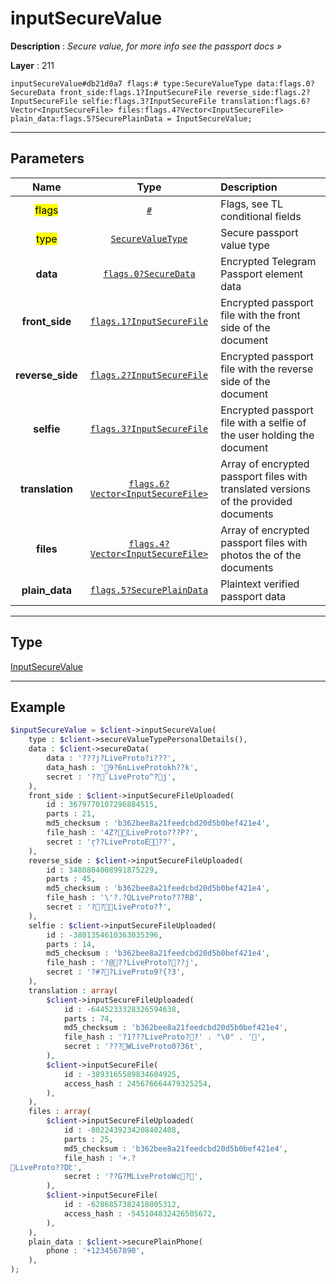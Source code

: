 # inputSecureValue

**Description** : *Secure value, for more info see the passport docs &raquo;*

**Layer** : 211

```tl
inputSecureValue#db21d0a7 flags:# type:SecureValueType data:flags.0?SecureData front_side:flags.1?InputSecureFile reverse_side:flags.2?InputSecureFile selfie:flags.3?InputSecureFile translation:flags.6?Vector<InputSecureFile> files:flags.4?Vector<InputSecureFile> plain_data:flags.5?SecurePlainData = InputSecureValue;
```

---

## Parameters

| Name | Type | Description |
| :---: | :---: | :--- |
| <mark>flags</mark> | [`#`](type/#) | Flags, see TL conditional fields |
| <mark>type</mark> | [`SecureValueType`](type/SecureValueType) | Secure passport value type |
| **data** | [`flags.0?SecureData`](type/SecureData) | Encrypted Telegram Passport element data |
| **front_side** | [`flags.1?InputSecureFile`](type/InputSecureFile) | Encrypted passport file with the front side of the document |
| **reverse_side** | [`flags.2?InputSecureFile`](type/InputSecureFile) | Encrypted passport file with the reverse side of the document |
| **selfie** | [`flags.3?InputSecureFile`](type/InputSecureFile) | Encrypted passport file with a selfie of the user holding the document |
| **translation** | [`flags.6?Vector<InputSecureFile>`](type/InputSecureFile) | Array of encrypted passport files with translated versions of the provided documents |
| **files** | [`flags.4?Vector<InputSecureFile>`](type/InputSecureFile) | Array of encrypted passport files with photos the of the documents |
| **plain_data** | [`flags.5?SecurePlainData`](type/SecurePlainData) | Plaintext verified passport data |

---

## Type

[InputSecureValue](type/InputSecureValue)

---

## Example

```php
$inputSecureValue = $client->inputSecureValue(
	type : $client->secureValueTypePersonalDetails(),
	data : $client->secureData(
		data : '???j?LiveProto?i???',
		data_hash : '9?6nLiveProtokh??k',
		secret : '??՜LiveProto^?j',
	),
	front_side : $client->inputSecureFileUploaded(
		id : 3679770107296884515,
		parts : 21,
		md5_checksum : 'b362bee8a21feedcbd20d5b0bef421e4',
		file_hash : '4Z?LiveProto???P?',
		secret : '݄r??LiveProtoE??',
	),
	reverse_side : $client->inputSecureFileUploaded(
		id : 3480804008991875229,
		parts : 45,
		md5_checksum : 'b362bee8a21feedcbd20d5b0bef421e4',
		file_hash : '\'?.?QLiveProto???RB',
		secret : '??LiveProto?ܑ?',
	),
	selfie : $client->inputSecureFileUploaded(
		id : -3801354610363035396,
		parts : 14,
		md5_checksum : 'b362bee8a21feedcbd20d5b0bef421e4',
		file_hash : '?@??LiveProto???j',
		secret : '?#??LiveProto9?{?3',
	),
	translation : array(
		$client->inputSecureFileUploaded(
			id : -6445233328326594638,
			parts : 74,
			md5_checksum : 'b362bee8a21feedcbd20d5b0bef421e4',
			file_hash : '?1???LiveProto??' . "\0" . '',
			secret : '???WLiveProto0?36t',
		),
		$client->inputSecureFile(
			id : -3893165589834604925,
			access_hash : 245676664479325254,
		),
	),
	files : array(
		$client->inputSecureFileUploaded(
			id : -8022439234208402408,
			parts : 25,
			md5_checksum : 'b362bee8a21feedcbd20d5b0bef421e4',
			file_hash : '+.?LiveProto??Dէ',
			secret : '??G?MLiveProtoWc?',
		),
		$client->inputSecureFile(
			id : -6286857382418005312,
			access_hash : -545104832426505672,
		),
	),
	plain_data : $client->securePlainPhone(
		phone : '+1234567890',
	),
);
```